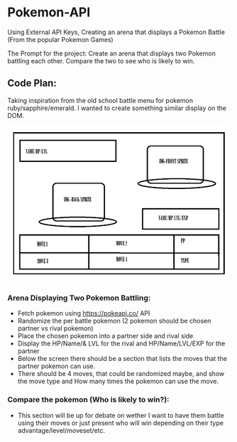 # Pokemon-API

Using External API Keys, Creating an arena that displays a Pokemon Battle (From the popular Pokemon Games)

The Prompt for the project:
Create an arena that displays two Pokemon battling each other.
Compare the two to see who is likely to win.

## Code Plan:

Taking inspiration from the old school battle menu for pokemon ruby/sapphire/emerald. I wanted to create something similar display on the DOM.

![pokemon battle template](/img/Project-Outline.jpg)

### Arena Displaying Two Pokemon Battling:

- Fetch pokemon using https://pokeapi.co/ API
- Randomize the per battle pokemon (2 pokemon should be chosen partner vs rival pokemon)
- Place the chosen pokemon into a partner side and rival side
- Display the HP/Name/& LVL for the rival and HP/Name/LVL/EXP for the partner
- Below the screen there should be a section that lists the moves that the partner pokemon can use.
- There should be 4 moves, that could be randomized maybe, and show the move type and How many times the pokemon can use the move.

### Compare the pokemon (Who is likely to win?):

- This section will be up for debate on wether I want to have them battle using their moves or just present who will win depending on their type advantage/level/moveset/etc.
